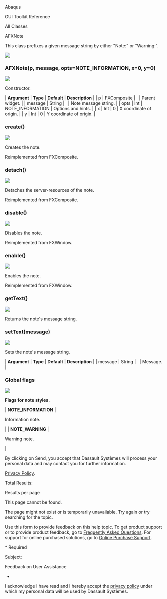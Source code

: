 Abaqus

GUI Toolkit Reference

All Classes

AFXNote

This class prefixes a given message string by either "Note:" or "Warning:".

![](https://help.3ds.com/2023/English/DSSIMULIA_Established/SIMACAERefImages/gui-afxnote.png)

### AFXNote(p, message, opts=NOTE_INFORMATION, x=0, y=0)  
![](https://help.3ds.com/2023/English/DSSIMULIA_Established/IconsReference/butix_top_wline.png)

Constructor.

| **Argument** | **Type** | **Default** | **Description** |
| p | FXComposite |   | Parent widget. |
| message | String |   | Note message string. |
| opts | Int | NOTE_INFORMATION | Options and hints. |
| x | Int | 0 | X coordinate of origin. |
| y | Int | 0 | Y coordinate of origin. |

### create()  
![](https://help.3ds.com/2023/English/DSSIMULIA_Established/IconsReference/butix_top_wline.png)

Creates the note.

Reimplemented from FXComposite.

### detach()  
![](https://help.3ds.com/2023/English/DSSIMULIA_Established/IconsReference/butix_top_wline.png)

Detaches the server-resources of the note.

Reimplemented from FXComposite.

### disable()  
![](https://help.3ds.com/2023/English/DSSIMULIA_Established/IconsReference/butix_top_wline.png)

Disables the note.

Reimplemented from FXWindow.

### enable()  
![](https://help.3ds.com/2023/English/DSSIMULIA_Established/IconsReference/butix_top_wline.png)

Enables the note.

Reimplemented from FXWindow.

### getText()  
![](https://help.3ds.com/2023/English/DSSIMULIA_Established/IconsReference/butix_top_wline.png)

Returns the note's message string.

### setText(message)  
![](https://help.3ds.com/2023/English/DSSIMULIA_Established/IconsReference/butix_top_wline.png)

Sets the note's message string.

| **Argument** | **Type** | **Default** | **Description** |
| message | String |   | Message. |

### Global flags  
![](https://help.3ds.com/2023/English/DSSIMULIA_Established/IconsReference/butix_top_wline.png)


**Flags for note styles.**

| **NOTE_INFORMATION** | 

Information note.

 |
| **NOTE_WARNING** | 

Warning note.

 |

By clicking on Send, you accept that Dassault Systèmes will process your personal data and may contact you for further information.

[Privacy Policy](https://www.3ds.com/privacy-policy).

Total Results:

Results per page

This page cannot be found.

The page might not exist or is temporarily unavailable. Try again or try searching for the topic.

Use this form to provide feedback on this help topic. To get product support or to provide product feedback, go to [Frequently Asked Questions](https://3ds.one/PO). For support for online purchased solutions, go to [Online Purchase Support](https://3ds.one/Q8).

\* Required

Subject:

Feedback on User Assistance

*

I acknowledge I have read and I hereby accept the [privacy policy](https://www.3ds.com/privacy-policy) under which my personal data will be used by Dassault Systèmes.